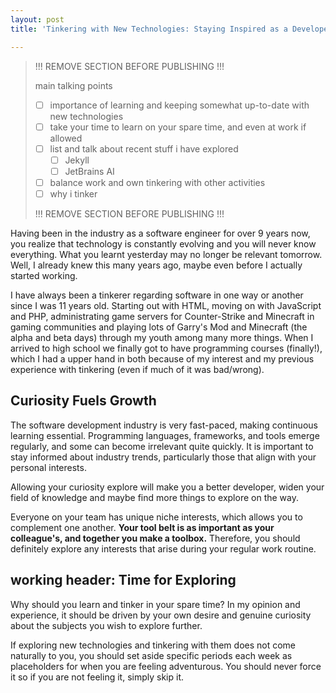 ```yaml
---
layout: post
title: 'Tinkering with New Technologies: Staying Inspired as a Developer'

---
```



> !!! REMOVE SECTION BEFORE PUBLISHING !!!
>
> main talking points
>
> - [ ] importance of learning and keeping somewhat up-to-date with new technologies
> - [ ] take your time to learn on your spare time, and even at work if allowed
> - [ ] list and talk about recent stuff i have explored
>     - [ ] Jekyll
>     - [ ] JetBrains AI
> - [ ] balance work and own tinkering with other activities
> - [ ] why i tinker
>
> !!! REMOVE SECTION BEFORE PUBLISHING !!!

Having been in the industry as a software engineer for over 9 years now, you realize that technology is constantly evolving and you will never know everything. What you learnt yesterday may no longer be relevant tomorrow. Well, I already knew this many years ago, maybe even before I actually started working.

I have always been a tinkerer regarding software in one way or another since I was 11 years old. Starting out with HTML, moving on with JavaScript and PHP, administrating game servers for Counter-Strike and Minecraft in gaming communities and playing lots of Garry's Mod and Minecraft (the alpha and beta days) through my youth among many more things. When I arrived to high school we finally got to have programming courses (finally!), which I had a upper hand in both because of my interest and my previous experience with tinkering (even if much of it was bad/wrong).

## Curiosity Fuels Growth

The software development industry is very fast-paced, making continuous learning essential. Programming languages, frameworks, and tools emerge regularly, and some can become irrelevant quite quickly. It is important to stay informed about industry trends, particularly those that align with your personal interests.

Allowing your curiosity explore will make you a better developer, widen your field of knowledge and maybe find more things to explore on the way.

Everyone on your team has unique niche interests, which allows you to complement one another. **Your tool belt is as important as your colleague's, and together you make a toolbox.** Therefore, you should definitely explore any interests that arise during your regular work routine.

## working header: Time for Exploring

Why should you learn and tinker in your spare time? In my opinion and experience, it should be driven by your own desire and genuine curiosity about the subjects you wish to explore further.

If exploring new technologies and tinkering with them does not come naturally to you, you should set aside specific periods each week as placeholders for when you are feeling adventurous. You should never force it so if you are not feeling it, simply skip it.